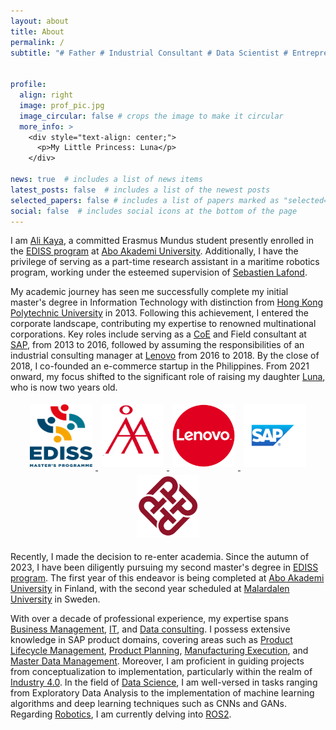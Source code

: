 ```yaml
---
layout: about
title: About
permalink: /
subtitle: "# Father # Industrial Consultant # Data Scientist # Entrepreneur"


profile:
  align: right
  image: prof_pic.jpg
  image_circular: false # crops the image to make it circular
  more_info: >
    <div style="text-align: center;">
      <p>My Little Princess: Luna</p>
    </div>

news: true  # includes a list of news items
latest_posts: false  # includes a list of the newest posts
selected_papers: false # includes a list of papers marked as "selected={true}"
social: false  # includes social icons at the bottom of the page
---
```


I am [Ali Kaya](https://www.linkedin.com/in/ali-kaya-finland/), a committed Erasmus Mundus student presently enrolled in the [EDISS program](https://www.master-ediss.eu/) at [Abo Akademi University](https://www.abo.fi/en/). Additionally, I have the privilege of serving as a part-time research assistant in a maritime robotics program, working under the esteemed supervision of [Sebastien Lafond](https://research.abo.fi/en/persons/sebastien-lafond).

My academic journey has seen me successfully complete my initial master's degree in Information Technology with distinction from [Hong Kong Polytechnic University](https://www.polyu.edu.hk/en/comp/) in 2013. Following this achievement, I entered the corporate landscape, contributing my expertise to renowned multinational corporations. Key roles include serving as a [CoE](https://support.sap.com/en/offerings-programs/ccoe.html) and Field consultant at [SAP](https://www.sap.com/), from 2013 to 2016, followed by assuming the responsibilities of an industrial consulting manager at [Lenovo](https://www.lenovo.com/ao/en/about/our-businesses/capital-incubator-group) from 2016 to 2018. By the close of 2018, I co-founded an e-commerce startup in the Philippines. From 2021 onward, my focus shifted to the significant role of raising my daughter [Luna](#), who is now two years old.

<p align="center">
  <a href="https://www.master-ediss.eu/">
    <img src="assets/img/EDISS.png" alt="EDISS Program" style="width:100px; height:100px; margin:5px;">
  </a>
  <a href="https://www.abo.fi/">
    <img src="assets/img/Abo.png" alt="Abo Akademi University" style="width:100px; height:100px; margin:5px;">
  </a>
  <a href="https://www.lenovo.com/ao/en/about/our-businesses/capital-incubator-group">
    <img src="assets/img/Lenovo.png" alt="Lenovo" style="width:100px; height:100px; margin:5px;">
  </a>
  <a href="https://www.sap.com/index.html">
    <img src="assets/img/SAP.png" alt="SAP" style="width:100px; height:100px; margin:5px;">
  </a>
  <a href="https://www.polyu.edu.hk/en">
    <img src="assets/img/PolyU.png" alt="Hong Kong Polytechnic University" style="width:100px; height:100px; margin:5px;">
  </a>
</p>

Recently, I made the decision to re-enter academia. Since the autumn of 2023, I have been diligently pursuing my second master's degree in [EDISS program](https://www.master-ediss.eu/). The first year of this endeavor is being completed at [Abo Akademi University](https://www.abo.fi/en/) in Finland, with the second year scheduled at [Malardalen University](https://www.mdh.se/) in Sweden.

With over a decade of professional experience, my expertise spans [Business Management](#), [IT](#), and [Data consulting](#). I possess extensive knowledge in SAP product domains, covering areas such as [Product Lifecycle Management](https://www.sap.com/products/scm/plm-r-d-engineering.html), [Product Planning](https://www.sap.com/products/erp.html), [Manufacturing Execution](https://www.sap.com/finland/products/scm/execution-mes/what-is-mes.html), and [Master Data Management](https://www.sap.com/finland/products/technology-platform/master-data-governance/what-is-mdm.html). Moreover, I am proficient in guiding projects from conceptualization to implementation, particularly within the realm of [Industry 4.0](https://en.wikipedia.org/wiki/Fourth_Industrial_Revolution#:~:text=Industry%204.0%20integrates%20processes%20vertically,all%20key%20value%20chain%20partners.). In the field of [Data Science](#), I am well-versed in tasks ranging from Exploratory Data Analysis to the implementation of machine learning algorithms and deep learning techniques such as CNNs and GANs. Regarding [Robotics](#), I am currently delving into [ROS2](https://docs.ros.org/en/iron/index.html).
